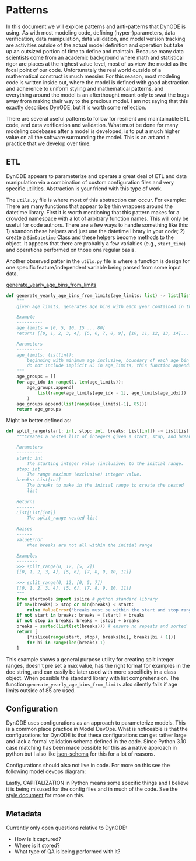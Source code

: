 # Patterns

In this document we will explore patterns and anti-patterns that DynODE is
using. As with most modeling code, defining (hyper-)parameters, data
verification, data manipulation, data validation, and model version tracking
are activities outside of the actual model definition and operation but take
up an outsized portion of time to define and maintain. Because many data
scientists come from an academic background where math and statistical rigor
are places at the highest value level, most of us view the model as the
focal point of our code. Unfortunately the real world outside of a mathematical
construct is much messier. For this reason, most modeling code is written
inside out, where the model is defined with good abstraction and adherence
to uniform styling and mathematical patterns, and everything around the model
is an afterthought meant only to swat the bugs away from making their way to
the precious model. I am not saying that this exactly describes DynODE, but it
is worth some reflection.

There are several useful patterns to follow for resilient and maintainable ETL
code, and data verification and validation. What must be done for many modeling
codebases after a model is developed, is to put a much higher value on all the
software surrounding the model. This is an art and a practice that we develop
over time.

## ETL

DynODE appears to parameterize and operate a great deal of ETL and data
manipulation via a combination of custom configuration files and very specific
utilities. Abstraction is your friend with this type of work.

The `utils.py` file is where most of this abstraction can occur. For example:
There are many functions that appear to be thin wrappers around the datetime
library. First it is worth mentioning that this pattern makes for a crowded
namespace with a lot of arbitrary function names. This will only be useful for
code authors. There are a few ways to handle something like this: 1) abandon
these helpers and just use the datetime library in your code; 2) create a 
`SimDatetime` Class and these helpers become methods to the object. It
appears that there are probably a few variables (e.g., `start_time`)
and operations performed on those ona regular basis.

Another observed patter in the `utils.py` file is where a function is design
for one specific feature/independent variable being parsed from some input data.

[generate_yearly_age_bins_from_limits](https://github.com/CDCgov/DynODE/blob/809de958aee5ed4c08d772a3c13daddbf8ded1fd/src/dynode/utils.py#L1111)
```python
def generate_yearly_age_bins_from_limits(age_limits: list) -> list[list[int]]:
    """
    given age limits, generates age bins with each year contained in that bin up to 85 years old exclusive

    Example
    ----------
    age_limits = [0, 5, 10, 15 ... 80]
    returns [[0, 1, 2, 3, 4], [5, 6, 7, 8, 9], [10, 11, 12, 13, 14]... [80, 81, 82, 83, 84]]

    Parameters
    ----------
    age_limits: list(int):
        beginning with minimum age inclusive, boundary of each age bin exclusive. Not including last age bin.
        do not include implicit 85 in age_limits, this function appends that bin automatically.
    """
    age_groups = []
    for age_idx in range(1, len(age_limits)):
        age_groups.append(
            list(range(age_limits[age_idx - 1], age_limits[age_idx]))
        )
    age_groups.append(list(range(age_limits[-1], 85)))
    return age_groups
```

Might be better defined as:

```python
def split_range(start: int, stop: int, breaks: List[int]) -> List[List[int]]:
    """Creates a nested list of integers given a start, stop, and breaks.

    Parameters
    ----------
    start: int
        The starting integer value (inclusive) to the initial range.
    stop: int
        The range maximum (exclusive) integer value.
    breaks: List[int]
        The breaks to make in the initial range to create the nested
        list
    
    Returns
    -------
    List[List[int]]
        The split_range nested list
    
    Raises
    ------
    ValueError
        When breaks are not all within the initial range

    Examples
    --------
    >>> split_range(0, 12, [5, 7])
    [[0, 1, 2, 3, 4], [5, 6], [7, 8, 9, 10, 11]]

    >>> split_range(0, 12, [0, 5, 7])
    [[0, 1, 2, 3, 4], [5, 6], [7, 8, 9, 10, 11]]
    """
    from itertools import islice # python standard library
    if max(breaks) > stop or min(breaks) < start:
        raise ValueError('breaks must be within the start and stop range')
    if not start in breaks: breaks = [start] + breaks
    if not stop in breaks: breaks = [stop] + breaks
    breaks = sorted(list(set(breaks))) # ensure no repeats and sorted
    return [
        [*islice(range(start, stop), breaks[bi], breaks[bi + 1])]
        for bi in range(len(breaks)-1)
    ]
```
This example shows a general purpose utility for creating split integer ranges,
doesn't pre set a max value, has the right format for examples in the doc string,
and can easily be later used with more specificity in a class object. When
possible the standard library with list comprehension. The function
`generate_yearly_age_bins_from_limits` also silently fails if age limits
outside of 85 are used.

## Configuration

DynODE uses configurations as an approach to parameterize models. This is
a common place practice in Model DevOps. What is noticeable is that the
configurations for DynODE is that these configurations can get rather large
and lack a formal validation schema defined in the code. Since Python 3.10
case matching has been made possible for this as a native approach in python
but I also like [json-schema](https://json-schema.org/) for this for a lot of
reasons.

Configurations should also not live in code. For more on this see the following
model devops diagram:

Lastly, CAPITALIZATION in Python means some specific things and I believe it is
being misused for the config files and in much of the code. See the
[style document](./style.md) for more on this.

## Metadata

Currently only open questions relative to DynODE:

 - How is it captured?
 - Where is it stored?
 - What type of QA is being performed with it? 